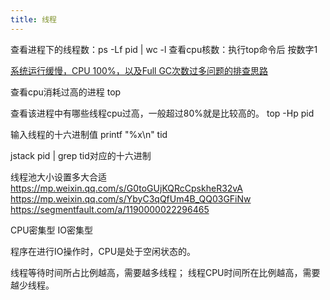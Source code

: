 ```yaml
---
title: 线程
---
```


查看进程下的线程数：ps -Lf pid | wc -l
查看cpu核数：执行top命令后 按数字1

[系统运行缓慢，CPU 100%，以及Full GC次数过多问题的排查思路](https://mp.weixin.qq.com/s/_tWm2G57vLgomvpNNHKAMA)

查看cpu消耗过高的进程
top

查看该进程中有哪些线程cpu过高，一般超过80%就是比较高的。
top -Hp pid

输入线程的十六进制值
printf "%x\n" tid

jstack pid | grep tid对应的十六进制


线程池大小设置多大合适
https://mp.weixin.qq.com/s/G0toGUjKQRcCpskheR32vA
https://mp.weixin.qq.com/s/YbyC3qQfUm4B_QQ03GFiNw
https://segmentfault.com/a/1190000022296465

CPU密集型
IO密集型

程序在进行IO操作时，CPU是处于空闲状态的。

线程等待时间所占比例越高，需要越多线程；
线程CPU时间所在比例越高，需要越少线程。

